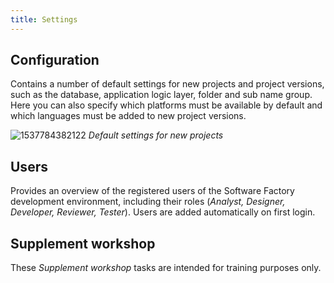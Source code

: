 ```yaml
---
title: Settings
---
```


## Configuration

Contains a number of default settings for new projects and project versions, such as the database, application logic layer, folder and sub name group. Here you can also specify which platforms must be available by default and which languages must be added to new project versions. 

![1537784382122](assets/sf/configuration_2019_2.png)
*Default settings for new projects*

## Users

Provides an overview of the registered users of the Software Factory development environment, including their roles (*Analyst, Designer, Developer, Reviewer, Tester*). Users are added automatically on first login. 

## Supplement workshop

These *Supplement workshop* tasks are intended for training purposes only.
